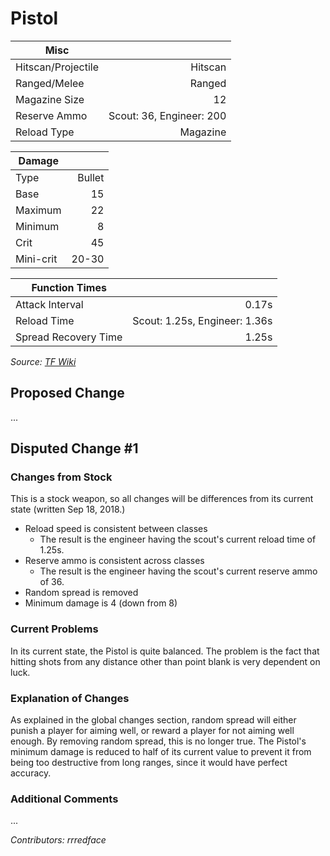 # Pistol

| Misc               |                          |
|--------------------|-------------------------:|
| Hitscan/Projectile | Hitscan                  |
| Ranged/Melee       | Ranged                   |
| Magazine Size      | 12                       |
| Reserve Ammo       | Scout: 36, Engineer: 200 |
| Reload Type        | Magazine                 |

| Damage    |        |
|-----------|-------:|
| Type      | Bullet |
| Base      | 15     |
| Maximum   | 22     |
| Minimum   | 8      |
| Crit      | 45     |
| Mini-crit | 20-30  |

| Function Times       |                               |
|----------------------|------------------------------:|
| Attack Interval      |                         0.17s |
| Reload Time          | Scout: 1.25s, Engineer: 1.36s |
| Spread Recovery Time |                         1.25s |


*Source: [TF Wiki](https://wiki.teamfortress.com/wiki/Pistol)*

## Proposed Change
...

## Disputed Change #1

### Changes from Stock
This is a stock weapon, so all changes will be differences from its current state (written Sep 18, 2018.)
* Reload speed is consistent between classes
    * The result is the engineer having the scout's current reload time of 1.25s.
* Reserve ammo is consistent across classes
    * The result is the engineer having the scout's current reserve ammo of 36.
* Random spread is removed
* Minimum damage is 4 (down from 8)


### Current Problems
In its current state, the Pistol is quite balanced. The problem is the fact that hitting shots from any distance other than point blank is very dependent on luck.

### Explanation of Changes
As explained in the global changes section, random spread will either punish a player for aiming well, or reward a player for not aiming well enough. By removing random spread, this is no longer true. The Pistol's minimum damage is reduced to half of its current value to prevent it from being too destructive from long ranges, since it would have perfect accuracy.

### Additional Comments
...

*Contributors: rrredface*
